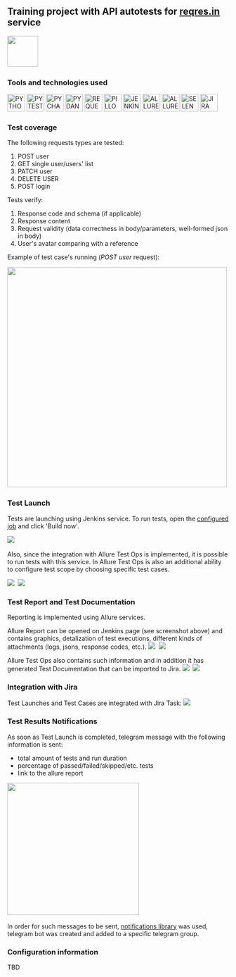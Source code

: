 ## Training project with API autotests for [reqres.in](https://reqres.in/) service

<img src="readme_images/logo_reqres.png" height="70"/>&nbsp;

### Tools and technologies used
<p>
<a href="https://www.python.org/"><img src="readme_images/technologies/python.png" width="40" height="40"  alt="PYTHON"/></a>
<a href="https://docs.pytest.org/en/"><img src="readme_images/technologies/pytest.png" width="40" height="40"  alt="PYTEST"/></a>
<a href="https://www.jetbrains.com/pycharm/"><img src="readme_images/technologies/pycharm.png" width="40" height="40"  alt="PYCHARM"/></a>
<a href="https://docs.pydantic.dev/latest/"><img src="readme_images/technologies/pydantic.png" width="40" height="40"  alt="PYDANTIC"/></a>
<a href="https://pypi.org/project/requests/"><img src="readme_images/technologies/requests.png" width="40" height="40"  alt="REQUESTS"/></a>
<a href="https://pypi.org/project/Pillow/"><img src="readme_images/technologies/pillow.png" width="40" height="40"  alt="PILLOW"/></a>
<a href="https://www.jenkins.io/"><img src="readme_images/technologies/jenkins.png" width="40" height="40"  alt="JENKINS"/></a>
<a href="https://allurereport.org/"><img src="readme_images/technologies/allure_report.png" width="40" height="40"  alt="ALLUREREPORT"/></a>
<a href="https://qameta.io/"><img src="readme_images/technologies/allure_testops.png" width="40" height="40"  alt="ALLURETESTOPS"/></a>
<a href="https://aerokube.com/selenoid/"><img src="readme_images/technologies/selenoid.png" width="40" height="40"  alt="SELENOID"/></a>
<a href="https://www.atlassian.com/software/jira"><img src="readme_images/technologies/jira.png" width="40" height="40"  alt="JIRA"/></a>
</p>

### Test coverage

The following requests types are tested:
1. POST user
2. GET single user/users' list
3. PATCH user
4. DELETE USER
5. POST login

Tests verify:
1. Response code and schema (if applicable)
2. Response content
3. Request validity (data correctness in body/parameters, well-formed json in body)
4. User's avatar comparing with a reference

Example of test case's running (*POST user* request):

<img src="readme_images/reqres_test_example.png" height="500"/>&nbsp;

### Test Launch
Tests are launching using Jenkins service.
To run tests, open the [configured job](https://jenkins.autotests.cloud/job/C06-natalya_s_belova_reqres_API/) and click 'Build now'.

<img src="readme_images/reqres_jenkins_job.png"/>&nbsp;

Also, since the integration with Allure Test Ops is implemented, it is possible to run tests with this service. 
In Allure Test Ops is also an additional ability to configure test scope by choosing specific test cases.

<img src="readme_images/reqres_testops_3.png"/>&nbsp;
<img src="readme_images/reqres_testops_4.png"/>&nbsp;

### Test Report and Test Documentation

Reporting is implemented using Allure services.

Allure Report can be opened on Jenkins page (see screenshot above) and contains graphics, detalization of test executions, different kinds of attachments (logs, jsons, response codes, etc.).
<img src="readme_images/reqres_allure_1.png"/>&nbsp;
<img src="readme_images/reqres_allure_2.png"/>&nbsp;

Allure Test Ops also contains such information and in addition it has generated Test Documentation that can be imported to Jira.
<img src="readme_images/reqres_testops_1.png"/>&nbsp;
<img src="readme_images/reqres_testops_2.png"/>&nbsp;

### Integration with Jira

Test Launches and Test Cases are integrated with Jira Task:
<img src="readme_images/reqres_jira.png"/>&nbsp;

### Test Results Notifications
As soon as Test Launch is completed, telegram message with the following information is sent:
* total amount of tests and run duration
* percentage of passed/failed/skipped/etc. tests
* link to the allure report

<img src="readme_images/reqres_telegram.png" height="300"/>&nbsp;

In order for such messages to be sent, [notifications library](https://github.com/qa-guru/allure-notifications) was used, telegram bot was created and added to a specific telegram group.

### Configuration information

TBD
